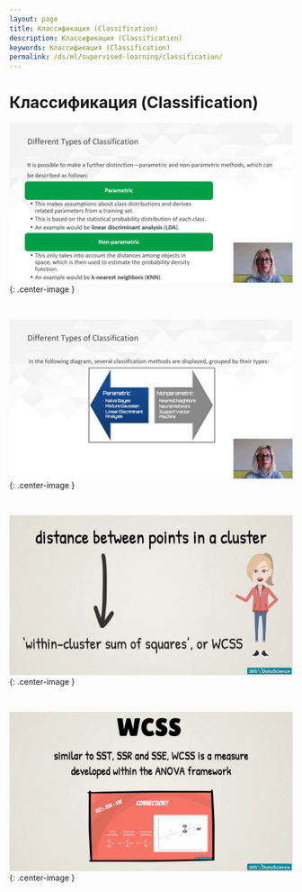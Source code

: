 ```yaml
---
layout: page
title: Классификация (Classification)
description: Классификация (Classification)
keywords: Классификация (Classification)
permalink: /ds/ml/supervised-learning/classification/
---
```


# Классификация (Classification)

![Classification](/img/docs/ds/ml/supervised-learning/classification/pic1.png 'Classification'){: .center-image }

<br/>

![Classification](/img/docs/ds/ml/supervised-learning/classification/pic2.png 'Classification'){: .center-image }

<br/>

![Classification](/img/docs/ds/ml/supervised-learning/classification/pic3.png 'Classification'){: .center-image }

<br/>

![Classification](/img/docs/ds/ml/supervised-learning/classification/pic4.png 'Classification'){: .center-image }

